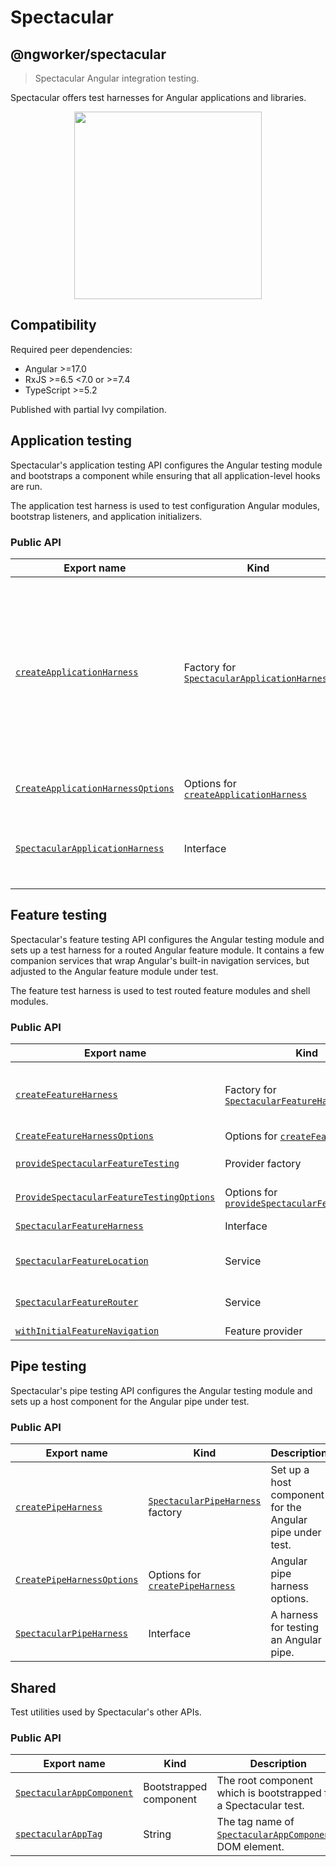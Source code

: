 # Spectacular

## @ngworker/spectacular

> Spectacular Angular integration testing.

Spectacular offers test harnesses for Angular applications and libraries.

<p align="center">
 <img width="300" height="300" src="https://cdn.jsdelivr.net/gh/ngworker/ngworker@main/packages/spectacular/src/assets/logo.png" />
</p>

## Compatibility

Required peer dependencies:

- Angular >=17.0
- RxJS >=6.5 \<7.0 or >=7.4
- TypeScript >=5.2

Published with partial Ivy compilation.

## Application testing

Spectacular's application testing API configures the Angular testing module and
bootstraps a component while ensuring that all application-level hooks are run.

The application test harness is used to test configuration Angular modules,
bootstrap listeners, and application initializers.

### Public API

| Export name                                                                            | Kind                                                                                         | Description                                                                                                                                                       |
| -------------------------------------------------------------------------------------- | -------------------------------------------------------------------------------------------- | ----------------------------------------------------------------------------------------------------------------------------------------------------------------- |
| [`createApplicationHarness`](./functions/createApplicationHarness.md)                  | Factory for [`SpectacularApplicationHarness`](./interfaces/SpectacularApplicationHarness.md) | Bootstrap a Spectacular application with the specified metadata. Useful to test configuration Angular modules, bootstrap listeners, and application initializers. |
| [`CreateApplicationHarnessOptions`](./type-aliases/CreateApplicationHarnessOptions.md) | Options for [`createApplicationHarness`](./functions/createApplicationHarness.md)            | Application harness options.                                                                                                                                      |
| [`SpectacularApplicationHarness`](./interfaces/SpectacularApplicationHarness.md)       | Interface                                                                                    | A harness for testing application-level software artifacts.                                                                                                       |

## Feature testing

Spectacular's feature testing API configures the Angular testing module and sets
up a test harness for a routed Angular feature module. It contains a few
companion services that wrap Angular's built-in navigation services, but
adjusted to the Angular feature module under test.

The feature test harness is used to test routed feature modules and shell
modules.

### Public API

| Export name                                                                                          | Kind                                                                                              | Description                                                                                                                                                                                                             |
| ---------------------------------------------------------------------------------------------------- | ------------------------------------------------------------------------------------------------- | ----------------------------------------------------------------------------------------------------------------------------------------------------------------------------------------------------------------------- |
| [`createFeatureHarness`](./functions/createFeatureHarness.md)                                        | Factory for [`SpectacularFeatureHarness`](./interfaces/SpectacularFeatureHarness.md)              | Configure [`provideSpectacularFeatureTesting`](./functions/provideSpectacularFeatureTesting.md), bootstrap [`SpectacularAppComponent`](./classes/SpectacularAppComponent.md) and navigate to the default feature route. |
| [`CreateFeatureHarnessOptions`](./interfaces/CreateFeatureHarnessOptions.md)                         | Options for [`createFeatureHarness`](./functions/createFeatureHarness.md)                         | Feature harness options.                                                                                                                                                                                                |
| [`provideSpectacularFeatureTesting`](./functions/provideSpectacularFeatureTesting.md)                | Provider factory                                                                                  | Configure [`SpectacularFeatureLocation`](./classes/SpectacularFeatureLocation.md) and [`SpectacularFeatureRouter`](./classes/SpectacularFeatureRouter.md)                                                               |
| [`ProvideSpectacularFeatureTestingOptions`](./interfaces/ProvideSpectacularFeatureTestingOptions.md) | Options for [`provideSpectacularFeatureTesting`](./functions/provideSpectacularFeatureTesting.md) | Spectacular feature testing options.                                                                                                                                                                                    |
| [`SpectacularFeatureHarness`](./interfaces/SpectacularFeatureHarness.md)                             | Interface                                                                                         | A harness for testing an Angular feature module.                                                                                                                                                                        |
| [`SpectacularFeatureLocation`](./classes/SpectacularFeatureLocation.md)                              | Service                                                                                           | A subset of Angular's [`Location`](https://angular.io/api/common/Location) service adjusted to the Angular feature module under test.                                                                                   |
| [`SpectacularFeatureRouter`](./classes/SpectacularFeatureRouter.md)                                  | Service                                                                                           | A subset of Angular's [`Router`](https://angular.io/api/router/Router) service adjusted to the Angular feature module under test.                                                                                       |
| [`withInitialFeatureNavigation`](./functions/withInitialFeatureNavigation.md)                        | Feature provider                                                                                  | Enables initial feature navigation.                                                                                                                                                                                     |

## Pipe testing

Spectacular's pipe testing API configures the Angular testing module and sets up
a host component for the Angular pipe under test.

### Public API

| Export name                                                            | Kind                                                                    | Description                                              |
| ---------------------------------------------------------------------- | ----------------------------------------------------------------------- | -------------------------------------------------------- |
| [`createPipeHarness`](./functions/createPipeHarness.md)                | [`SpectacularPipeHarness`](./classes/SpectacularPipeHarness.md) factory | Set up a host component for the Angular pipe under test. |
| [`CreatePipeHarnessOptions`](./interfaces/CreatePipeHarnessOptions.md) | Options for [`createPipeHarness`](./functions/createPipeHarness.md)     | Angular pipe harness options.                            |
| [`SpectacularPipeHarness`](./classes/SpectacularPipeHarness.md)        | Interface                                                               | A harness for testing an Angular pipe.                   |

## Shared

Test utilities used by Spectacular's other APIs.

### Public API

| Export name                                                       | Kind                   | Description                                                                                     |
| ----------------------------------------------------------------- | ---------------------- | ----------------------------------------------------------------------------------------------- |
| [`SpectacularAppComponent`](./classes/SpectacularAppComponent.md) | Bootstrapped component | The root component which is bootstrapped for a Spectacular test.                                |
| [`spectacularAppTag`](./variables/spectacularAppTag.md)           | String                 | The tag name of [`SpectacularAppComponent`](./classes/SpectacularAppComponent.md)s DOM element. |

